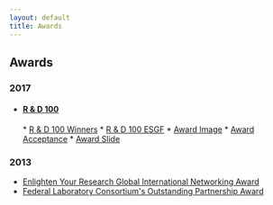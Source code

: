 ```yaml
---
layout: default
title: Awards
---
```


## Awards

### 2017
  
  * <h4><a href="https://www.rd100conference.com/" target="_blank"> R &amp; D 100 </a></h4>
    * <a href="https://www.rd100conference.com/awards/winners-finalists/year/2017/" target="_blank">R &amp; D 100 Winners</a>
    * <a href="https://www.rd100conference.com/awards/winners-finalists/6819/esgf/" target="_blank">R &amp; D 100 ESGF</a>
    * <a href="media/images/RD100/RD100A.jpg" target="_blank">Award Image</a>
    * <a href="media/images/RD100/RD100B.jpg" target="_blank">Award Acceptance</a>
    * <a href="media/images/RD100/RD100C.jpg" target="_blank">Award Slide</a>

### 2013

* <a href="media/pdf/ESGF-Awards-EYRG.pdf" target="_blank">Enlighten Your Research Global International Networking Award</a>
* <a href="media/pdf/ESGF-Awards-FLC.pdf" target="_blank">Federal Laboratory Consortium's Outstanding Partnership Award</a>
